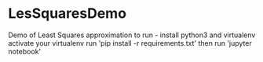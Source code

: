 # LesSquaresDemo
Demo of Least Squares approximation
to run - install python3 and virtualenv
activate your virtualenv
run 'pip install -r requirements.txt'
then run 'jupyter notebook'
